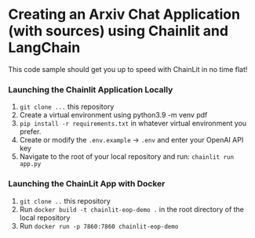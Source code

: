 # Creating an Arxiv Chat Application (with sources) using Chainlit and LangChain

This code sample should get you up to speed with ChainLit in no time flat!

### Launching the Chainlit Application Locally

1. `git clone ...` this repository
2. Create a virtual environment using python3.9 -m venv pdf
3. `pip install -r requirements.txt` in whatever virtual environment you prefer.
4. Create or modify the `.env.example` -> `.env` and enter your OpenAI API key
5. Navigate to the root of your local repository and run: `chainlit run app.py`

### Launching the ChainLit App with Docker

1. `git clone ..` this repository
2. Run `docker build -t chainlit-eop-demo .` in the root directory of the local repository
3. Run `docker run -p 7860:7860 chainlit-eop-demo`

